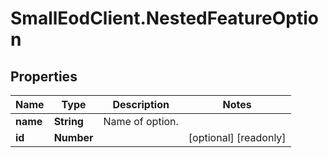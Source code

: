 # SmallEodClient.NestedFeatureOption

## Properties

Name | Type | Description | Notes
------------ | ------------- | ------------- | -------------
**name** | **String** | Name of option. | 
**id** | **Number** |  | [optional] [readonly] 


